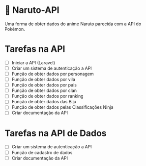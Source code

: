 # 🦊 Naruto-API 

Uma forma de obter dados do anime Naruto parecida com a API do Pokémon. 

# Tarefas na API

- [ ] Iniciar a API (Laravel)
- [ ] Criar um sistema de autenticação a API
- [ ] Função de obter dados por personagem
- [ ] Função de obter dados por vila
- [ ] Função de obter dados por pais
- [ ] Função de obter dados por clan
- [ ] Função de obter dados por ranking
- [ ] Função de obter dados das Biju
- [ ] Função de obter dados pelas Classificações Ninja
- [ ] Criar documentação da API

# Tarefas na API de Dados

- [ ] Criar um sistema de autenticação a API
- [ ] Função de cadastro de dados
- [ ] Criar documentação da API